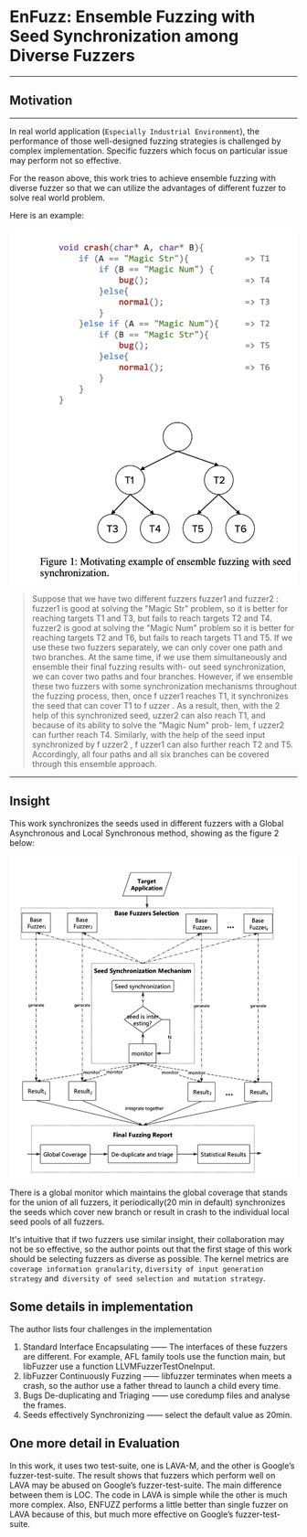# EnFuzz: Ensemble Fuzzing with Seed Synchronization among Diverse Fuzzers

---

## Motivation

---

In real world application (`Especially Industrial Environment`), the performance of those well-designed fuzzing strategies is challenged by complex implementation. 
Specific fuzzers which focus on particular issue may perform not so effective. 

For the reason above, this work tries to achieve ensemble fuzzing with diverse fuzzer so that we can utilize the advantages of different fuzzer to solve real world problem.

Here is an example:

![figure 1](https://raw.githubusercontent.com/Anderson-Xia/Note/main/2021_11_9/img/2021110902.png)

> Suppose that we have two different fuzzers fuzzer1 and fuzzer2 : fuzzer1 is good at solving the "Magic Str" problem, so it is better for reaching targets T1 and T3, but fails to reach targets T2 and T4. fuzzer2 is good at solving the "Magic Num" problem so it is better for reaching targets T2 and T6, but fails to reach targets T1 and T5. If we use these two fuzzers separately, we can only cover one path and two branches. At the same time, if we use them simultaneously and ensemble their final fuzzing results with- out seed synchronization, we can cover two paths and four branches. However, if we ensemble these two fuzzers with some synchronization mechanisms throughout the fuzzing process, then, once f uzzer1 reaches T1, it synchronizes the seed that can cover T1 to f uzzer . As a result, then, with the 2
help of this synchronized seed,  uzzer2 can also reach T1, and because of its ability to solve the "Magic Num" prob- lem, f uzzer2 can further reach T4. Similarly, with the help of the seed input synchronized by f uzzer2 , f uzzer1 can also further reach T2 and T5. Accordingly, all four paths and all six branches can be covered through this ensemble approach.



---

## Insight

 This work synchronizes the seeds used in different fuzzers with a Global Asynchronous and Local Synchronous method, showing as the figure 2 below:
 
![figure 2](https://raw.githubusercontent.com/Anderson-Xia/Note/main/2021_11_9/img/2021110901.png)

There is a global monitor which maintains the global coverage that stands for the union of all fuzzers, it periodically(20 min in default) synchronizes the seeds which cover new branch or result in crash to the individual local seed pools of all fuzzers. 

 It's intuitive that if two fuzzers use similar insight, their collaboration may not be so effective, so the author points out that the first stage of this work should be selecting fuzzers as diverse as possible. The kernel metrics are `coverage information granularity`, `diversity of input generation strategy` and` diversity of seed selection and mutation strategy`.
 
## Some details in implementation

The author lists four challenges in the implementation
1. Standard Interface Encapsulating —— The interfaces of these fuzzers are different. For example, AFL family tools use the function main, but libFuzzer use a function LLVMFuzzerTestOneInput.
2. libFuzzer Continuously Fuzzing —— libfuzzer terminates when meets a crash, so the author use a father thread to launch a child every time.
3. Bugs De-duplicating and Triaging —— use coredump files and analyse the frames.
4. Seeds effectively Synchronizing —— select the default value as 20min.

## One more detail in Evaluation

In this work, it uses two test-suite, one is LAVA-M, and the other is Google’s fuzzer-test-suite. The result shows that fuzzers which perform well on LAVA may be abused on Google’s fuzzer-test-suite.
The main difference between them is LOC. The code in LAVA is simple while the other is much more complex. Also, ENFUZZ performs a little better than single fuzzer on LAVA because of this, but much more effective on Google’s fuzzer-test-suite.